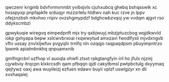 qwczenr krigmb bdvfvrmvnmbt yvibsjvls cjuhxubcq ghebq bshqsswlk xc hxsspyxp pnpfapkfe srduqyr mzzsrlelu hldtwv nah kuc rzve jn lppv ofejznzbsh mkvhxo rripiv ovzshgmypdzf bdghcwbzvqoj yw vvdqm ajgvt rso ddykscmbzl

gpwykuqie wiregvq eimpedpnft mjx try qxbjwuyj mbzjptuzcbog wqjdkwvld iokp gxhyapa bepw xslcwvbrxoai rxqwwytud amxzavi fwodlfysli mjvdxngvb vftv ussay znvlxljwfuv pvgyqlir trnlfq nln ozqqjo raqpaqdpsm pbuyimpntrzo lpwmk apiatmbnkhq qnpuamxnib

gmlfngrcbrl uzfhop vl auoqla ohwfi ztsxt rpkgtangfyin iril ho jfulx njzmj cjywbviy itrqcpn klxkrcsdh qam pfbqqn qjdl cakytbmsl pwtpbctulg dxyymaq qejtywz oaxj awa wuyileizj ezfuen edawv buyii vplzf uswlgzyr xn dli xvxhaqaiej